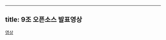 -----------------------
title: 9조 오픈소스 발표영상
-----------------------


[영상](https://youtu.be/YPUKMDJuAIg)
